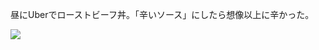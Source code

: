 昼にUberでローストビーフ丼。「辛いソース」にしたら想像以上に辛かった。

![](https://photos.apkas.net/medium/202311/20231124-124025.webp)

